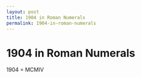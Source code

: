 ```yaml
---
layout: post
title: 1904 in Roman Numerals
permalink: 1904-in-roman-numerals
---
```


# 1904 in Roman Numerals

1904 = MCMIV
